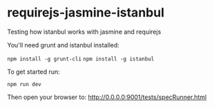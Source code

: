 requirejs-jasmine-istanbul
==========================

Testing how istanbul works with jasmine and requirejs

You'll need grunt and istanbul installed:

  `npm install -g grunt-cli`
  `npm install -g istanbul`

To get started run: 
  
  `npm run dev`
  
Then open your browser to: http://0.0.0.0:9001/tests/specRunner.html
